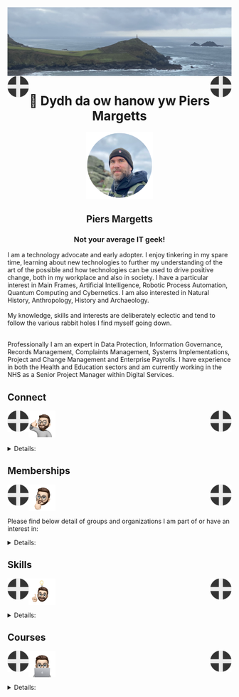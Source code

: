 <img align="center" src="/images/image.jpeg">
<img align="left" src="/images/Flag - St Piran.svg" width="48"><img align="right" src="/images/Flag - St Piran.svg" width="48"> <h1 align="center">👋 Dydh da ow hanow yw Piers Margetts</h1> 
<p align="center">
<img src="/images/PM Circle.png" width="150"></p>
<h2 align="center">Piers Margetts<br>
<h3 align="center">Not your average IT geek!</h3>        
I am a technology advocate and early adopter. I enjoy tinkering in my spare time, learning about new technologies to further my understanding of the art of the possible and how technologies can be used to drive positive change, both in my workplace and also in society. I have a particular interest in Main Frames, Artificial Intelligence, Robotic Process Automation, Quantum Computing and Cybernetics. I am also interested in Natural History, Anthropology, History and Archaeology.  <br><br>
My knowledge, skills and interests are deliberately eclectic and tend to follow the various rabbit holes I find myself going down. <br><br>

Professionally I am an expert in Data Protection, Information Governance, Records Management, Complaints Management, Systems Implementations, Project and Change Management and Enterprise Payrolls. I have experience in both the Health and Education sectors and am currently working in the NHS as a Senior Project Manager within Digital Services.

</p>


## Connect
<img align="left" src="/images/Flag - St Piran.svg" width="48"><img align="right" src="/images/Flag - St Piran.svg" width="48"> <img height="60" src="/images/connect-sticker.png">

<details>

<summary>Details:</summary>

</details>

## Memberships
<img align="left" src="/images/Flag - St Piran.svg" width="48"><img align="right" src="/images/Flag - St Piran.svg" width="48"> <img height="60" align="center" src="/images/thoughtful-sticker.png">

Please find below detail of groups and organizations I am part of or have an interest in:
<details>

<summary>Details:</summary>

[Royal Society of Arts](https://www.thersa.org/) (RSA)
<br>
[Royal Institution](https://www.rigb.org/) (Ri)
<br>
[Royal Society of Literature](https://rsliterature.org/) (RSL)
<br>
[Institute of Continuing Professional Development](https://www.cpdinstitute.org/) (iCPD)
<br>
[British Computer Society]( https://www.bcs.org/) (BCS)
<br>
[International Db2 Users Group](https://www.idug.org/home) (IDUG)
<br>
[Human Creator Alliance](https://humancreatoralliance.org/) (HCA)
<br>
[Cybernetics Society](https://cybsoc.org/)(CybS)
<br>
[Rexx Language Association](https://www.rexxla.org/) (RexxLA)
</details>

## Skills
<img align="left" src="/images/Flag - St Piran.svg" width="48"><img align="right" src="/images/Flag - St Piran.svg" width="48"> <img height="60" align="center" src="/images/ideas-sticker.png">

<details>

<summary>Details:</summary>

</details>


## Courses
<img align="left" src="/images/Flag - St Piran.svg" width="48"><img align="right" src="/images/Flag - St Piran.svg" width="48">
<img height="60" align="center" src="/images/skills-sticker.png">

<details>

<summary>Details:</summary>
<br>

### Coursera
To view my Coursera profile and acheivements please click [here](https://www.coursera.org/learner/piers-margetts)
<br>

### OpenLearn
To view my Open University OpenLearn profile and acheivements please click [here](https://www.open.edu/openlearn/profiles/zv599976)
<br>

### Credly Badges
To see all my Credly badges please click [here](https://www.credly.com/users/piers-margetts/badges)
<br>
<br>
My most recent badges:
<br>
<br>
<!--START_SECTION:badges-->
[![IBM Cloud Pak for Data 5.0: Technical Essentials](https://images.credly.com/size/110x110/images/a441e4eb-14d4-4374-9b6d-3900103d22b0/IBM_20Cloud_20Pak_20for_20Data_205_200_20Technical_20Essentials.png)](http://www.credly.com/badges/9d357b41-dd5d-4b7d-baad-6e9763165ffd "IBM Cloud Pak for Data 5.0: Technical Essentials")
[![IBM i Ready](https://images.credly.com/size/110x110/images/6e9cbcab-fa63-4935-8d6a-3d370d0c4827/IBM_20i_20Ready.png)](http://www.credly.com/badges/aec086cf-f889-42ef-b5e5-6c8eabbba54e "IBM i Ready")
[![Qiskit Global Summer School 2024 - Quantum Excellence](https://images.credly.com/size/110x110/images/d7c78aeb-2731-483f-ac65-06e349caba69/Qiskit_20Global_20Summer_20School_202024_20Quantum_20Excellence.png)](http://www.credly.com/badges/bb85684a-0383-4deb-a7d0-fecb14182255 "Qiskit Global Summer School 2024 - Quantum Excellence")
[![IBM Z 101 Certificate](https://images.credly.com/size/110x110/images/22acc75c-8099-4403-a558-89478ae937cc/IBM_20Z_20101_20Professional_20Certificate.png)](http://www.credly.com/badges/5e9610dd-a1ed-439f-9cca-a3f387468541 "IBM Z 101 Certificate")
[![Cybersecurity Awareness - CAPC !](https://images.credly.com/size/110x110/images/712a773b-9acc-4bc8-90fa-6afdfc95da1e/image.png)](http://www.credly.com/badges/e8afa904-736e-45c8-8ad2-c0f0cf7e0f18 "Cybersecurity Awareness - CAPC !")
[![IBM API Connect 10 Developer](https://images.credly.com/size/110x110/images/ed5ebfb0-e88f-4f24-a1d9-0041dedc8ad0/image.png)](http://www.credly.com/badges/59460df9-9060-4cf8-8c57-fb22f6a8ae9d "IBM API Connect 10 Developer")
[![Variational Algorithm Design](https://images.credly.com/size/110x110/images/3ac1a6a1-ea8c-44ea-9eaf-03458d10b19f/image.png)](http://www.credly.com/badges/197f337c-0759-4816-98ed-78a003a18379 "Variational Algorithm Design")
[![IBM watsonx Orchestrate: Getting Started with Automation Builder](https://images.credly.com/size/110x110/images/953dc232-9669-4cf9-a8e3-c62cfd448c20/IBM_20watsonx_20Orchestrate_20Getting_20Started_20with_20Autom_20Builder.png)](http://www.credly.com/badges/efd42520-0005-4cd1-ab3f-b8d001399366 "IBM watsonx Orchestrate: Getting Started with Automation Builder")
[![IBM Z and LinuxONE Community Contributor - 2024 (Level 1)](https://images.credly.com/size/110x110/images/4c08376f-bed0-4af8-a7b9-4435f54b692c/image.png)](http://www.credly.com/badges/d7db5945-dba5-444e-8d79-657c43a87c4f "IBM Z and LinuxONE Community Contributor - 2024 (Level 1)")
[![Databases and SQL for Data Science](https://images.credly.com/size/110x110/images/f2573aac-d21c-483d-acda-afaa366b4f51/image.png)](http://www.credly.com/badges/f44072fb-4fa3-4846-929e-8003370a0bf3 "Databases and SQL for Data Science")
[![Data Science Foundations](https://images.credly.com/size/110x110/images/921cd89b-d4be-4e95-a6b7-b9a2390131fa/image.png)](http://www.credly.com/badges/2ac71359-15f9-462c-b6c1-0618b6ebd2fe "Data Science Foundations")
[![Data Science Methodology](https://images.credly.com/size/110x110/images/46defa53-a922-47bd-94ea-b43488f5cd8a/Data_Science_Methodology_Foundational.png)](http://www.credly.com/badges/90afc2da-653f-4689-b6c0-c9c980bfa034 "Data Science Methodology")
[![Relational Database Administration Essentials](https://images.credly.com/size/110x110/images/e7192c75-33ae-4c79-890f-fcc6eb0dc653/image.png)](http://www.credly.com/badges/acdeef91-411f-4419-8424-f3cb39a640f2 "Relational Database Administration Essentials")
[![Cybersecurity Compliance Framework & System Administration](https://images.credly.com/size/110x110/images/f7fe89b7-3b7d-47ba-afdd-b5d33ea2fdf6/image.png)](http://www.credly.com/badges/2963b5fb-bf1a-4b59-a5ac-1e38f842bf68 "Cybersecurity Compliance Framework & System Administration")
[![Cybersecurity IT Fundamentals Specialization](https://images.credly.com/size/110x110/images/114ee3e0-902b-45df-b9d0-2f72a16386a8/IT_Fund_for_Cyber_Specialist.png)](http://www.credly.com/badges/a36b5b62-c306-47b6-ac9c-69a79830999f "Cybersecurity IT Fundamentals Specialization")
[![Git and GitHub Essentials](https://images.credly.com/size/110x110/images/9a0255eb-a47d-4f3a-9611-243bfe3eb9e4/image.png)](http://www.credly.com/badges/3173bd01-1c6a-4e82-8041-0678211be1d8 "Git and GitHub Essentials")
[![Maturing Threat-Informed Defense with M3TID](https://images.credly.com/size/110x110/images/a4087ac2-8347-47cd-bcb5-86a999929bfc/image.png)](http://www.credly.com/badges/4f8951a2-5411-4c34-98cf-8ae25f060dfb "Maturing Threat-Informed Defense with M3TID")
[![IMS Physical Organization of Databases](https://images.credly.com/size/110x110/images/4a2b285f-db0d-49cc-b241-746f9f2c874e/IMS_20Physical_20Organization_20of_20Databases.png)](http://www.credly.com/badges/bc21689a-d4f7-40e4-b4bb-01025f511f54 "IMS Physical Organization of Databases")
[![Liberty Developer Essentials](https://images.credly.com/size/110x110/images/a3d67ea4-2423-485f-abf0-8f08b194a3c3/IBM_20Liberty_20Developer_20Essentials.png)](http://www.credly.com/badges/4588c26e-e82d-4e6a-b620-f8c1239ceced "Liberty Developer Essentials")
[![Summer Security Foundations](https://images.credly.com/size/110x110/images/bf27c60d-7c33-4d5f-9296-f5f52986eb94/image.png)](http://www.credly.com/badges/637a5a05-dc63-443d-b63c-861fdeedaa0c "Summer Security Foundations")
[![Generative AI Essentials for Software Developers](https://images.credly.com/size/110x110/images/afaacd18-d4a9-48af-b54c-846615756ec7/image.png)](http://www.credly.com/badges/63b93a50-f5bf-4294-84c0-fa4ee601455a "Generative AI Essentials for Software Developers")
[![Monitoring and Platform APIs for IBM Cloud Pak for Data V4.7](https://images.credly.com/size/110x110/images/c5b135e9-14b7-4522-b944-9f4897d451d9/Monitoring_20and_20Platform_20APIS_20for_20Cld_20Pak_20for_20Data_20V4_207.png)](http://www.credly.com/badges/a1e585eb-c28f-45d9-abf6-7052e971b998 "Monitoring and Platform APIs for IBM Cloud Pak for Data V4.7")
[![LFS146: Introduction to Cilium](https://images.credly.com/size/110x110/images/59d1eb1c-1451-4e3f-8a25-c16f2db85c30/image.png)](http://www.credly.com/badges/a5effefe-1091-4b5f-9314-1bf8f632034b "LFS146: Introduction to Cilium")
[![LFC192: Generating a Software Bill of Materials](https://images.credly.com/size/110x110/images/770f5c35-e098-4727-9a63-91ff276547bd/image.png)](http://www.credly.com/badges/e1f9fcec-a1ea-41e4-a8bd-d94f347d88ed "LFC192: Generating a Software Bill of Materials")
[![LFW111: Introduction to Node.js](https://images.credly.com/size/110x110/images/a37f999e-5db3-4dcc-9ca9-a1863271e351/image.png)](http://www.credly.com/badges/af888959-8cf3-4ad1-b38c-76a91363f942 "LFW111: Introduction to Node.js")
[![LFS178: Getting Started with Self-Sovereign Identity](https://images.credly.com/size/110x110/images/853c048c-251e-4714-8627-8f3351b3e3bb/image.png)](http://www.credly.com/badges/7b3888c9-8618-4653-926a-acb3a0c56a43 "LFS178: Getting Started with Self-Sovereign Identity")
[![LFS116: PyTorch and Deep Learning for Decision Makers](https://images.credly.com/size/110x110/images/9c91ea96-fd98-490c-a108-840951888462/image.png)](http://www.credly.com/badges/74bbdf64-c15e-4ecb-aa2f-378035565ce5 "LFS116: PyTorch and Deep Learning for Decision Makers")
[![LFS151: Introduction to Cloud Infrastructure Technologies](https://images.credly.com/size/110x110/images/eb2e256d-e6ae-4173-be1b-7cee5e8c35ac/image.png)](http://www.credly.com/badges/7bb42ed9-eb76-4961-959b-6efd162ef44e "LFS151: Introduction to Cloud Infrastructure Technologies")
[![LFS158: Introduction to Kubernetes](https://images.credly.com/size/110x110/images/9fb38928-c145-4952-9bab-7cb81082ff4f/image.png)](http://www.credly.com/badges/2f5f91f8-9f8e-46ee-a13e-1b1c65ec32f4 "LFS158: Introduction to Kubernetes")
[![LFS162: Introduction to DevOps and Site Reliability Engineering](https://images.credly.com/size/110x110/images/f7cec857-af48-48b2-897a-ff98e446d6e1/image.png)](http://www.credly.com/badges/4273ad48-96e0-4918-bf3b-69d4a3464266 "LFS162: Introduction to DevOps and Site Reliability Engineering")
[![LFS157: Introduction to Serverless on Kubernetes](https://images.credly.com/size/110x110/images/83d41482-6766-4eed-bcb1-00d8757cd223/image.png)](http://www.credly.com/badges/b8d06c05-3f7e-4270-b689-ed8ef768f7c4 "LFS157: Introduction to Serverless on Kubernetes")
[![LFS170: Blockchain - Understanding Its Uses and Implications](https://images.credly.com/size/110x110/images/9b830e76-ef7d-4ccd-b557-b663fb1f01ef/image.png)](http://www.credly.com/badges/ab07b2f7-cb77-4195-838d-b480de095723 "LFS170: Blockchain - Understanding Its Uses and Implications")
[![LFS167: Introduction to Jenkins](https://images.credly.com/size/110x110/images/02151fc3-7e8b-47aa-8140-6b51da847e50/image.png)](http://www.credly.com/badges/ff7c8ee9-4d6a-4e7f-a741-6bafbf47f728 "LFS167: Introduction to Jenkins")
[![LFS182: Securing Your Software Supply Chain with Sigstore](https://images.credly.com/size/110x110/images/c0b90428-aaf4-47d0-be5e-48d45a1f36e5/image.png)](http://www.credly.com/badges/ccd2ec4b-3c08-4748-be97-faf86f0dca4b "LFS182: Securing Your Software Supply Chain with Sigstore")
[![LFS183: Introduction to Zero Trust](https://images.credly.com/size/110x110/images/8947acd8-1686-4de1-9dcf-853bd6fd25c4/image.png)](http://www.credly.com/badges/096a7220-b08e-41f0-b8d9-9ad5285a4893 "LFS183: Introduction to Zero Trust")
[![LFS180: Introduction to DevSecOps for Managers](https://images.credly.com/size/110x110/images/8bbc00ad-a72c-4af3-b87f-6c7c9a8ce247/image.png)](http://www.credly.com/badges/31e16d73-cd4e-4f92-a6e5-dc26d66f6231 "LFS180: Introduction to DevSecOps for Managers")
[![LFS142: Introduction to Backstage - Developer Portals Made Easy](https://images.credly.com/size/110x110/images/52ffd9c7-6128-4f21-8b70-b046041b3ad3/image.png)](http://www.credly.com/badges/b4fc9db8-6c79-4527-be69-2942977ee8fe "LFS142: Introduction to Backstage - Developer Portals Made Easy")
[![LFS101: Introduction to Linux](https://images.credly.com/size/110x110/images/754ed721-2c6b-42d3-a245-506bedb1b386/image.png)](http://www.credly.com/badges/4bafe91a-6b3d-46c2-bffc-c8c0441133ac "LFS101: Introduction to Linux")
[![LFS112: Ethics in AI and Data Science](https://images.credly.com/size/110x110/images/e4906c39-7598-4f5a-a5be-a69caf2777fd/image.png)](http://www.credly.com/badges/b424361d-b97a-4ce3-979a-3a601908f801 "LFS112: Ethics in AI and Data Science")
[![LFD133: Introduction to WebAssembly](https://images.credly.com/size/110x110/images/486c12d3-d1d8-4b70-b9f5-94b139e84e0c/image.png)](http://www.credly.com/badges/b84de620-58ee-4287-aee6-697d5628873e "LFD133: Introduction to WebAssembly")
[![LFS166: Introduction to Magma - Cloud Native Wireless Networking](https://images.credly.com/size/110x110/images/d8b3d643-806d-4a55-a8d2-f055858f2909/image.png)](http://www.credly.com/badges/f19c90ab-ac27-48d3-a870-6afa1563545f "LFS166: Introduction to Magma - Cloud Native Wireless Networking")
[![LFS171: Introduction to Hyperledger Blockchain Technologies](https://images.credly.com/size/110x110/images/afe551c9-dbdf-45fd-96b6-e156ebb0da13/image.png)](http://www.credly.com/badges/5b15b6f5-43e6-48db-a129-6ed562d2b891 "LFS171: Introduction to Hyperledger Blockchain Technologies")
[![LFS179: Introduction to Nephio](https://images.credly.com/size/110x110/images/8b9b1e84-8e0a-4022-bf4c-6adb94dc0ab2/image.png)](http://www.credly.com/badges/8b050cc7-8842-4e8a-97f7-3f55ed89b748 "LFS179: Introduction to Nephio")
[![LFC114: Remote Work at Scale](https://images.credly.com/size/110x110/images/56676de9-77b1-4a19-ae16-9c90eccf9672/image.png)](http://www.credly.com/badges/5d4d0e80-7fbd-4532-8944-184526ba9a65 "LFC114: Remote Work at Scale")
[![LFEL1005: Security Self-Assessments for Open Source Projects](https://images.credly.com/size/110x110/images/3bc0cdbc-cba4-4f6e-b14d-0d9a0b0203d1/image.png)](http://www.credly.com/badges/6f7a97a4-7907-4ac9-a6a1-168ca35fb2ad "LFEL1005: Security Self-Assessments for Open Source Projects")
[![LFD110: Introduction to RISC-V](https://images.credly.com/size/110x110/images/872b6122-fa88-4436-9ee6-e6567dad88e9/image.png)](http://www.credly.com/badges/79d0bce3-3ae3-48b5-a7ad-4b6d2e8502b8 "LFD110: Introduction to RISC-V")
[![LFS118: Ethical Principles for Conversational AI](https://images.credly.com/size/110x110/images/b8325773-2933-49b4-917b-9d1c6a03f9f2/image.png)](http://www.credly.com/badges/3e023f66-121e-4deb-9a71-19dee9c2cc0e "LFS118: Ethical Principles for Conversational AI")
[![LFS144: Introduction to Istio](https://images.credly.com/size/110x110/images/3f0a02f5-d72b-4e90-bcf9-e86e4a938456/image.png)](http://www.credly.com/badges/61e617a1-7472-4a8d-8f6a-34327bf77904 "LFS144: Introduction to Istio")
<!--END_SECTION:badges-->
</details>

